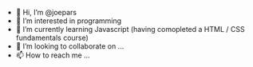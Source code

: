 - 👋 Hi, I’m @joepars
- 👀 I’m interested in programming
- 🌱 I’m currently learning Javascript (having comopleted a HTML / CSS fundamentals course)
- 💞️ I’m looking to collaborate on ...
- 📫 How to reach me ...

<!---
joepars/joepars is a ✨ special ✨ repository because its `README.md` (this file) appears on your GitHub profile.
You can click the Preview link to take a look at your changes.
--->
